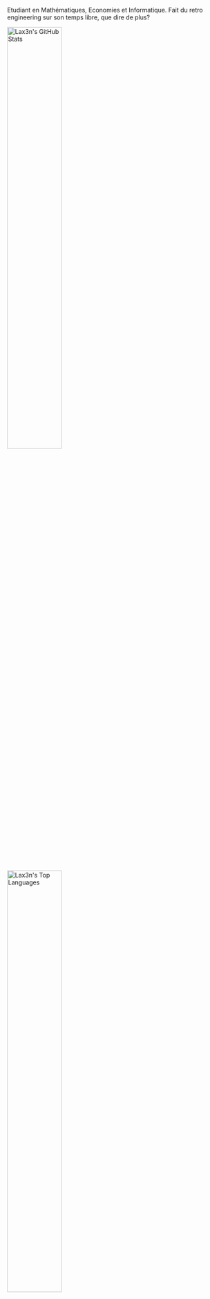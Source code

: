 Etudiant en Mathématiques, Economies et Informatique. Fait du retro engineering sur son temps libre, que dire de plus?

<p>
  <img src="github-stats-omega-five.vercel.app/api?username=Lax3n&theme=github_dark&show_icons=true&count_private=true" width="50%" alt="Lax3n's GitHub Stats">
  <img src="https://github-readme-stats.vercel.app/api/top-langs/?username=Lax3n&layout=compact&theme=github_dark" width="50%" alt="Lax3n's Top Languages">
</p>
